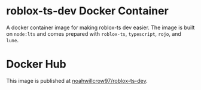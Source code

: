 # roblox-ts-dev Docker Container
A docker container image for making roblox-ts dev easier. The image is built on `node:lts` and comes prepared with `roblox-ts`, `typescript`, `rojo`, and `lune`.

# Docker Hub
This image is published at [noahwillcrow97/roblox-ts-dev](https://hub.docker.com/r/noahwillcrow97/roblox-ts-dev).
